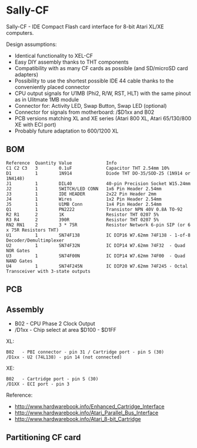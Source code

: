 # Sally-CF
Sally-CF - IDE Compact Flash card interface for 8-bit Atari XL/XE computers.

Design assumptions:
- Identical functionality to XEL-CF
- Easy DIY assembly thanks to THT components
- Compatibility with as many CF cards as possible (and SD/microSD card adapters)
- Possibility to use the shortest possible IDE 44 cable thanks to the conveniently placed connector
- CPU output signals for U1MB (Phi2, R/W, RST, HLT) with the same pinout as in Ulitmate 1MB module
- Connector for: Activity LED, Swap Button, Swap LED (optional)
- Connector for signals from motherboard: /$D1xx and B02
- PCB versions matching XL and XE series (Atari 800 XL, Atari 65/130/800 XE with ECI port)
- Probably future adaptation to 600/1200 XL

## BOM
```
Reference  Quantity Value             Info
C1 C2 C3   3        0.1uF             Capacitor THT 2.54mm 10%
D1         1        1N914             Diode THT DO-35/SOD-25 (1N914 or 1N4148)
J1         1        DIL40             40-pin Precision Socket W15.24mm
J2         1        SWITCH/LED CONN   1x6 Pin Header 2.54mm
J3         1        IDE HEADER        2x22 Pin Header 2mm
J4         1        Wires             1x2 Pin Header 2.54mm
J5         1        U1MB Conn         1x4 Pin Header 2.54mm
Q1         1        PN2222            Transistor NPN 40V 0.8A TO-92
R2 R1      2        1K                Resistor THT 0207 5%
R3 R4      2        390R              Resistor THT 0207 5%
RN2 RN1    2        3 * 75R           Resistor Network 6-pin SIP (or 6 x 75R Resistors THT)
U1         1        SN74F138          IC DIP16 W7.62mm 74F138 - 1-of-8 Decoder/Demultimplexer
U2         1        SN74F32N          IC DIP14 W7.62mm 74F32  - Quad NOR Gates
U3         1        SN74F00N          IC DIP14 W7.62mm 74F00  - Quad NAND Gates
U4         1        SN74F245N         IC DIP20 W7.62mm 74F245 - Octal Transceiver with 3-state outputs
```

## PCB


## Assembly

- B02 - CPU Phase 2 Clock Output
- /D1xx - Chip select at area $D100 - $D1FF

XL:
```
B02   - PBI connector - pin 31 / Cartridge port - pin S (30)
/D1xx - U2 (74L138) - pin 14 (not connected)
```

XE:
```
B02   - Cartridge port - pin S (30)
/D1XX - ECI port - pin 3
```

Reference:
- http://www.hardwarebook.info/Enhanced_Cartridge_Interface
- http://www.hardwarebook.info/Atari_Parallel_Bus_Interface
- http://www.hardwarebook.info/Atari_8-bit_Cartridge


## Partitioning CF card
